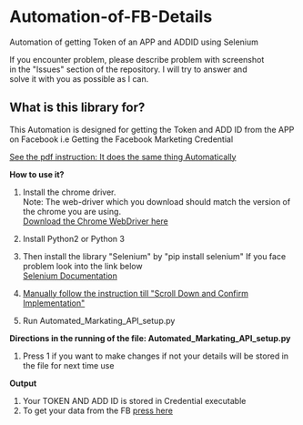 # Automation-of-FB-Details
Automation of getting Token of an APP and ADDID using Selenium

If you encounter problem, please describe problem with screenshot  
in the "Issues" section of the repository. I will try to answer and  
solve it with you as possible as I can.

## What is this library for?
This Automation is designed for getting the Token and ADD ID from the APP on Facebook  i.e Getting the Facebook Marketing Credential

[See the pdf instruction: It does the same thing Automatically](https://github.com/Sherlockof96/Automation-of-FB-Details/blob/master/FB%20Marketing%20API%20Setup.pdf)  

**How to use it?**  

1. Install the chrome driver.<br> Note: The web-driver which you download should match the version of the chrome you are using. <br>
<a href="https://sites.google.com/a/chromium.org/chromedriver/downloads">Download the Chrome WebDriver here</a>

2. Install Python2 or Python 3

3. Then install the library "Selenium" by "pip install selenium" If you face problem look into the link below
<br> <a href="https://selenium-python.readthedocs.io/installation.html">Selenium Documentation</a>

4. [Manually follow the instruction till "Scroll Down and Confirm Implementation"](https://github.com/Sherlockof96/Automation-of-FB-Details/blob/master/FB%20Marketing%20API%20Setup.pdf)  

5. Run Automated_Markating_API_setup.py

**Directions in the running of the file: Automated_Markating_API_setup.py**

1. Press 1 if you want to make changes if not your details will be stored in the file for next time use

**Output**

1. Your TOKEN AND ADD ID is stored in Credential executable
2. To get your data from the FB [press here](https://github.com/KangboLu/request-lib)
